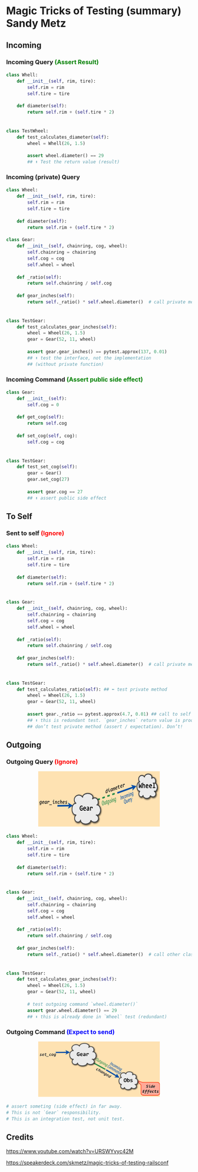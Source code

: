 # Magic Tricks of Testing (summary) Sandy Metz

## Incoming

### Incoming Query  <span style="color:green">(Assert Result)</span>

``` python
class Whell:
    def __init__(self, rim, tire):
        self.rim = rim
        self.tire = tire

    def diameter(self):
        return self.rim + (self.tire * 2)


class TestWheel:
    def test_calculates_diameter(self):
        wheel = Whell(26, 1.5)

        assert wheel.diameter() == 29
        ## ⬆ Test the return value (result)
```

### Incoming (private) Query

``` python
class Wheel:
    def __init__(self, rim, tire):
        self.rim = rim
        self.tire = tire

    def diameter(self):
        return self.rim + (self.tire * 2)

class Gear:
    def __init__(self, chainring, cog, wheel):
        self.chainring = chainring
        self.cog = cog
        self.wheel = wheel

    def _ratio(self):
        return self.chainring / self.cog

    def gear_inches(self):
        return self._ratio() * self.wheel.diameter()  # call private method


class TestGear:
    def test_calculates_gear_inches(self):
        wheel = Wheel(26, 1.5)
        gear = Gear(52, 11, wheel)

        assert gear.gear_inches() == pytest.approx(137, 0.01)
        ## ⬆ test the interface, not the implementation
        ## (without private function)
```

### Incoming Command <span style="color:green">(Assert public side effect)</span>

``` python
class Gear:
    def __init__(self):
        self.cog = 0

    def get_cog(self):
        return self.cog

    def set_cog(self, cog):
        self.cog = cog


class TestGear:
    def test_set_cog(self):
        gear = Gear()
        gear.set_cog(27)

        assert gear.cog == 27
        ## ⬆ assert public side effect
```

## To Self

### Sent to self <span style="color:red">(Ignore)</span>

``` python
class Wheel:
    def __init__(self, rim, tire):
        self.rim = rim
        self.tire = tire

    def diameter(self):
        return self.rim + (self.tire * 2)


class Gear:
    def __init__(self, chainring, cog, wheel):
        self.chainring = chainring
        self.cog = cog
        self.wheel = wheel

    def _ratio(self):
        return self.chainring / self.cog

    def gear_inches(self):
        return self._ratio() * self.wheel.diameter()  # call private method


class TestGear:
    def test_calculates_ratio(self): ## ⬅ test private method
        wheel = Wheel(26, 1.5)
        gear = Gear(52, 11, wheel)

        assert gear._ratio == pytest.approx(4.7, 0.01) ## call to self
        ## ⬆ this is redundant test. `gear_inches` return value is proof enough
        ## don’t test private method (assert / expectation). Don’t!
```

## Outgoing

### Outgoing Query <span style="color:red">(Ignore)</span>

<p align="center">
    <img src="../img/outgoing-query.png" height="150" width="330">
</p>


``` python
class Wheel:
    def __init__(self, rim, tire):
        self.rim = rim
        self.tire = tire

    def diameter(self):
        return self.rim + (self.tire * 2)


class Gear:
    def __init__(self, chainring, cog, wheel):
        self.chainring = chainring
        self.cog = cog
        self.wheel = wheel

    def _ratio(self):
        return self.chainring / self.cog

    def gear_inches(self):
        return self._ratio() * self.wheel.diameter()  # call other class (outgoing)


class TestGear:
    def test_calculates_gear_inches(self):
        wheel = Wheel(26, 1.5)
        gear = Gear(52, 11, wheel)

        # test outgoing command `wheel.diameter()`
        assert gear.wheel.diameter() == 29
        ## ⬆ this is already done in `Wheel` test (redundant)
```

### Outgoing Command <span style="color:blue">(Expect to send)</span>

<p align="center">
    <img src="../img/outgoing-command.png" height="150" width="330">
</p>

``` python
# assert someting (side effect) in far away.
# This is not `Gear` responsibility.
# This is an integration test, not unit test.
```

## Credits

https://www.youtube.com/watch?v=URSWYvyc42M

https://speakerdeck.com/skmetz/magic-tricks-of-testing-railsconf
